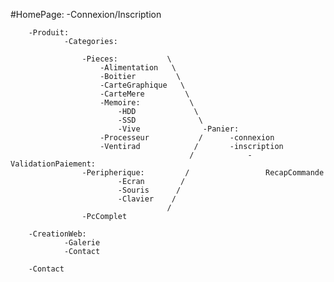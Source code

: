  
 
#HomePage:
        -Connexion/Inscription

        -Produit:
                -Categories:
                
                    -Pieces:           \
                        -Alimentation   \
                        -Boitier         \
                        -CarteGraphique   \
                        -CarteMere         \
                        -Memoire:           \
                            -HDD             \
                            -SSD              \
                            -Vive              -Panier:
                        -Processeur           /      -connexion
                        -Ventirad            /       -inscription
                                            /            -ValidationPaiement:
                    -Peripherique:         /                 RecapCommande
                            -Ecran        /
                            -Souris      /
                            -Clavier    /
                                       /
                    -PcComplet      
                    
        -CreationWeb:
                -Galerie
                -Contact
                
        -Contact
        
        
